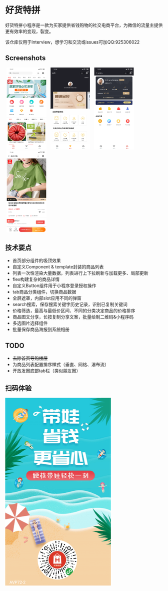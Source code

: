 # 好货特拼
好货特拼小程序是一款为买家提供省钱购物的社交电商平台，为微信的流量主提供更有效率的变现，裂变。

该仓库仅用于Interview，想学习和交流或issues可加QQ:925306022

## Screenshots

<img src="./screenshots/1.png" width="25%" hspace="5" />
<img src="./screenshots/3.png" width="25%" hspace="5" />
<img src="./screenshots/4.png" width="25%" hspace="5" />
<img src="./screenshots/5.png" width="25%" hspace="5" />

## 技术要点

- 首页部分组件的吸顶效果
- 自定义Component & template封装的商品列表
- 列表一次性渲染大量数据，列表进行上下拉刷新与加载更多、局部更新
- flex构建复杂的商品详情
- 自定义Button组件用于小程序登录授权操作 
- tab商品分类组件，切换商品数据
- 全屏遮罩，内部slot应用不同的弹窗
- search搜索，保存搜索关键字历史记录，识别已复制关键词
- 价格筛选，最高与最低价区间、不同的分类决定商品的价格排序
- 商品图文分享，长按复制分享文案，批量绘制二维码&小程序码
- 多选图片选择组件
- 批量保存商品海报到系统相册

## TODO

- ~~去除首页导购楼层~~
- 为商品列表配置排序样式（垂直、网格、瀑布流）
- 开放发圈底部tab栏（类似朋友圈）

## 扫码体验
![Image text](/poster/poster.png)
